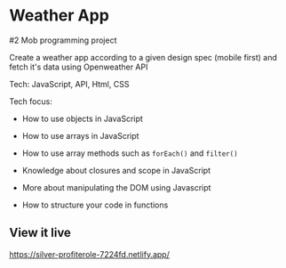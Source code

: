 # Weather App

#2 Mob programming project

Create a weather app according to a given design spec (mobile first) and fetch it's data using Openweather API

Tech: JavaScript, API, Html, CSS

Tech focus:

- How to use objects in JavaScript

- How to use arrays in JavaScript

- How to use array methods such as `forEach()` and `filter()` 

- Knowledge about closures and scope in JavaScript

- More about manipulating the DOM using Javascript

- How to structure your code in functions

## View it live

https://silver-profiterole-7224fd.netlify.app/
